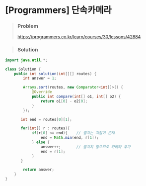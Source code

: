 # [Programmers] 단속카메라



> ### Problem
>
> https://programmers.co.kr/learn/courses/30/lessons/42884
>



> ### Solution

```java
import java.util.*;

class Solution {
    public int solution(int[][] routes) {
        int answer = 1;

        Arrays.sort(routes, new Comparator<int[]>() {
            @Override
            public int compare(int[] o1, int[] o2) {
                return o1[0] - o2[0];
            }
        });

       int end = routes[0][1];

       for(int[] r : routes){
            if(r[0] <= end){	// 겹치는 지점이 존재
                end = Math.min(end, r[1]);
            } else {
                answer++;		// 겹치지 않으므로 카메라 추가 
                end = r[1];
            }
       }

        return answer;
    }
}
```

